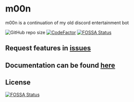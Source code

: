 # m00n
m00n is a continuation of my old discord entertainment bot

![GitHub repo size](https://img.shields.io/github/repo-size/hernikplays/m00n) [![CodeFactor](https://www.codefactor.io/repository/github/hernikplays/m00n/badge)](https://www.codefactor.io/repository/github/hernikplays/m00n) [![FOSSA Status](https://app.fossa.io/api/projects/git%2Bgithub.com%2Fhernikplays%2Fm00n.svg?type=shield)](https://app.fossa.io/projects/git%2Bgithub.com%2Fhernikplays%2Fm00n?ref=badge_shield)


## Request features in [issues](https://github.com/hernikplays/m00n/issues)

## Documentation can be found [here](https://hernikplays.gitbook.io/m00n/)


## License
[![FOSSA Status](https://app.fossa.io/api/projects/git%2Bgithub.com%2Fhernikplays%2Fm00n.svg?type=large)](https://app.fossa.io/projects/git%2Bgithub.com%2Fhernikplays%2Fm00n?ref=badge_large)